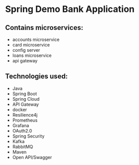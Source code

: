 # Spring Demo Bank Application

## Contains microservices:
- accounts microservice
- card microservice
- config server
- loans microservice
- api gateway


## Technologies used:
- Java
- Spring Boot
- Spring Cloud
- API Gateway
- docker
- Resilience4j
- Prometheus
- Grafana
- OAuth2.0
- Spring Security
- Kafka
- RabbitMQ
- Maven
- Open API/Swagger
